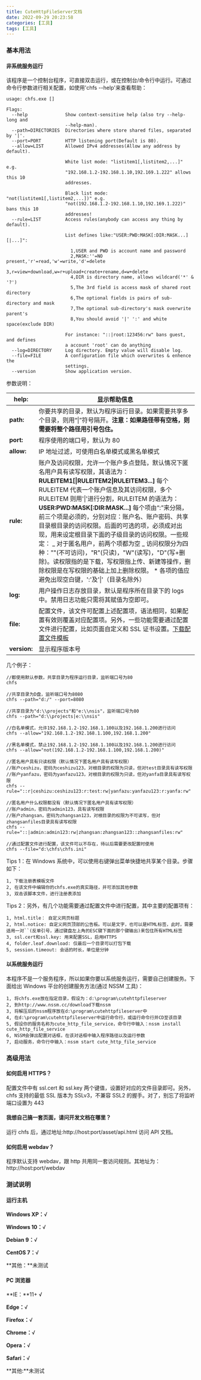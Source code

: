 ```yaml
---
title: CuteHttpFileServer文档
date: 2022-09-29 20:23:58
categories: [工具]
tags: [工具]
---
```


### 基本用法

#### 非系统服务运行

该程序是一个控制台程序，可直接双击运行，或在控制台/命令行中运行。可通过命令行参数进行相关配置，如使用'chfs --help'来查看帮助：

```
usage: chfs.exe []

Flags:
  --help              Show context-sensitive help (also try --help-long and
                      --help-man).
  --path=DIRECTORIES  Directories where store shared files, separated by '|'.
  --port=PORT         HTTP listening port(Default is 80).
  --allow=LIST        Allowed IPv4 addresses(Allow any address by default).

                      White list mode: "listitem1[,listitem2,...]" e.g.
                      "192.168.1.2-192.168.1.10,192.169.1.222" allows this 10
                      addresses.

                      Black list mode: "not(listitem1[,listitem2,...])" e.g.
                      "not(192.168.1.2-192.168.1.10,192.169.1.222)" bans this 10
                      addresses!
  --rule=LIST         Access rules(anybody can access any thing by default).

                      List defines like:"USER:PWD:MASK[:DIR:MASK...][|...]":

                        1,USER and PWD is account name and password
                        2,MASK:''=NO present,'r'=read,'w'=write,'d'=delete
                        3,r=view+download,w=r+upload+create+rename,d=w+delete
                        4,DIR is directory name, allows wildcard('*' & '?')
                        5,The 3rd field is access mask of shared root directory
                        6,The optional fields is pairs of sub-directory and mask
                        7,The optional sub-directory's mask overwrite parent's
                        8,You should avoid '|' ':' and white space(exclude DIR)

                      For instance: "::|root:123456:rw" bans guest, and defines
                      a account 'root' can do anything
  --log=DIRECTORY     Log directory. Empty value will disable log.
  --file=FILE         A configuration file which overwrites & enhence the
                      settings.
  --version           Show application version.
```

参数说明：

| **help:**    | 显示帮助信息                                                                                                                                                                                                                                                                                                                                                                                                                                                                                                                                                                                                                                                                         |
| ------------ | ------------------------------------------------------------------------------------------------------------------------------------------------------------------------------------------------------------------------------------------------------------------------------------------------------------------------------------------------------------------------------------------------------------------------------------------------------------------------------------------------------------------------------------------------------------------------------------------------------------------------------------------------------------------------------------ |
| **path:**    | 你要共享的目录，默认为程序运行目录。如果需要共享多个目录，则用“\|”符号隔开。**注意：如果路径带有空格，则需要将整个路径用引号包住。**                                                                                                                                                                                                                                                                                                                                                                                                                                                                                                                                                 |
| **port:**    | 程序使用的端口号，默认为 80                                                                                                                                                                                                                                                                                                                                                                                                                                                                                                                                                                                                                                                          |
| **allow:**   | IP 地址过滤，可使用白名单模式或黑名单模式                                                                                                                                                                                                                                                                                                                                                                                                                                                                                                                                                                                                                                            |
| **rule:**    | 账户及访问权限，允许一个账户多点登陆，默认情况下匿名用户具有读写权限，其语法为： **RULEITEM1[\|RULEITEM2\|RULEITEM3...]** 每个 RULEITEM 代表一个账户信息及其访问权限，多个 RULEITEM 则用'\|'进行分割，RULEITEM 的语法为： **USER:PWD:MASK[:DIR:MASK...]** 每个项由“:”来分隔，前三个项是必须的，分别对应：账户名、账户密码、共享目录根目录的访问权限。后面的可选的项，必须成对出现，用来设定根目录下面的子级目录的访问权限。一些规定： _ 对于匿名用户，前两个项都为空 _ 访问权限分为四种：""(不可访问)，"R"(只读)，"W"(读写)，"D"(写+删除)。读权限指的是下载，写权限指上传、新建等操作，删除权限是在写权限的基础上加上删除权限。 \* 各项的值应避免出现空白键，':'及'\|'（目录名除外） |
| **log:**     | 用户操作日志存放目录，默认是程序所在目录下的 logs 中。禁用日志功能只需将其赋值为空即可。                                                                                                                                                                                                                                                                                                                                                                                                                                                                                                                                                                                             |
| **file:**    | 配置文件，该文件可配置上述配置项，语法相同，如果配置有效则覆盖对应配置项。另外，一些功能需要通过配置文件进行配置，比如页面自定义和 SSL 证书设置。[下载配置文件模板](http://iscute.cn/asset/chfs.ini)                                                                                                                                                                                                                                                                                                                                                                                                                                                                                 |
| **version:** | 显示程序版本号                                                                                                                                                                                                                                                                                                                                                                                                                                                                                                                                                                                                                                                                       |

几个例子：

```
//都使用默认参数，共享目录为程序运行目录，监听端口号为80
chfs

//共享目录为D盘，监听端口号为8080
chfs --path="d:/" --port=8080

//共享目录为"d:\\projects"和"e:\\nsis"，监听端口号为80
chfs --path="d:\\projects|e:\\nsis"

//白名单模式，允许192.168.1.2-192.168.1.100以及192.168.1.200进行访问
chfs --allow="192.168.1.2-192.168.1.100,192.168.1.200"

//黑名单模式，禁止192.168.1.2-192.168.1.100以及192.168.1.200进行访问
chfs --allow="not(192.168.1.2-192.168.1.100,192.168.1.200)"

//匿名用户具有只读权限（默认情况下匿名用户具有读写权限）
//账户ceshizu，密码为ceshizu123，对根目录的权限为只读，但对test目录具有读写权限
//账户yanfazu，密码为yanfazu123，对根目录的权限为只读，但对yanfa目录具有读写权限
chfs --rule="::r|ceshizu:ceshizu123:r:test:rw|yanfazu:yanfazu123:r:yanfa:rw"

//匿名用户什么权限都没有（默认情况下匿名用户具有读写权限）
//账户admin，密码为admin123，具有读写权限
//账户zhangsan，密码为zhangsan123，对根目录的权限为不可读写，但对zhangsanfiles目录具有读写权限
chfs --rule="::|admin:admin123:rw|zhangsan:zhangsan123::zhangsanfiles:rw"

//通过配置文件进行配置，该文件可以不存在，待以后需要更改配置时使用
chfs --file="d:\chfs\chfs.ini"
```

Tips 1：在 Windows 系统中，可以使用右键弹出菜单快捷地共享某个目录。步骤如下：

```
1, 下载注册表模板文件
2, 在该文件中编辑你的chfs.exe的真实路径，并可添加其他参数
3, 双击该脚本文件，进行注册表添加
```

Tips 2：另外，有几个功能需要通过配置文件中进行配置，其中主要的配置项有：

```
1, html.title： 自定义网页标题
2, html.notice: 自定义网页顶部的公告板。可以是文字，也可以是HTML标签，此时，需要适用一对``(反单引号，通过键盘左上角的ESC键下面的那个键输出)来包住所有HTML标签
3, ssl.cert和ssl.key: 用来配置SSL，启用HTTPS
4, folder.leaf.download: 仅最后一个目录可以打包下载
5, session.timeout: 会话的时长，单位是分钟
```

#### 以系统服务运行

本程序不是一个服务程序，所以如果你要以系统服务运行，需要自己创建服务。下面给出 Windows 平台的创建服务方法(通过 NSSM 工具)：

```
1, 将chfs.exe放在指定目录，假设为：d:\program\cutehttpfileserver
2, 到http://www.nssm.cc/download下载nssm
3, 将解压后的nssm程序放在d:\program\cutehttpfileserver中
4, 在d:\program\cutehttpfileserver中运行命令行，或运行命令行并CD至该目录
5, 假设你的服务名称为cute_http_file_service，命令行中输入：nssm install cute_http_file_service
6, NSSM会弹出配置对话框，在该对话框中输入程序路径以及运行参数
7, 启动服务，命令行中输入：nssm start cute_http_file_service
```

### 高级用法

#### 如何启用 HTTPS？

配置文件中有 ssl.cert 和 ssl.key 两个键值，设置好对应的文件目录即可。另外，chfs 支持的最低 SSL 版本为 SSLv3，不兼容 SSL2 的握手。对了，别忘了将监听端口设置为 443

#### 我想自己搞一套页面，请问开发文档在哪里？

运行 chfs 后，通过地址:http://host:port/asset/api.html 访问 API 文档。

#### 如何启用 webdav？

程序默认支持 webdav，跟 http 共用同一套访问规则。其地址为：http://host:port/webdav

### 测试说明

#### 运行主机

**Windows XP：**√

**Windows 10：**√

**Debian 9：**√

**CentOS 7：**√

**其他：**未测试

#### PC 浏览器

**IE：**11+ √

**Edge：**√

**Firefox：**√

**Chrome：**√

**Opera：**√

**Safari：**√

**其他:**未测试
